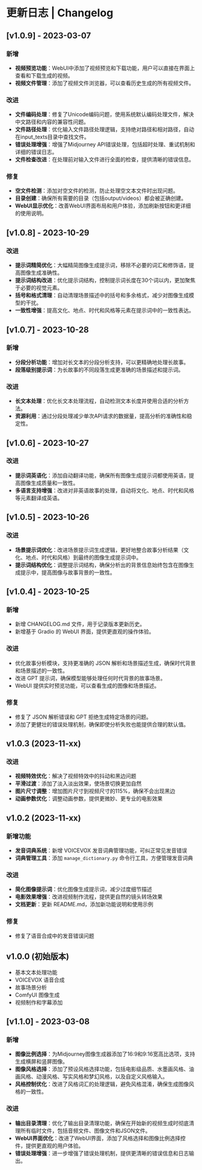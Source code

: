 # 更新日志 | Changelog

## [v1.0.9] - 2023-03-07

### 新增
- **视频预览功能**：WebUI中添加了视频预览和下载功能，用户可以直接在界面上查看和下载生成的视频。
- **视频文件管理**：添加了视频文件浏览器，可以查看历史生成的所有视频文件。

### 改进
- **文件编码处理**：修复了Unicode编码问题，使用系统默认编码处理文件，解决中文路径和内容的兼容性问题。
- **文件路径处理**：优化输入文件路径处理逻辑，支持绝对路径和相对路径，自动在input_texts目录中查找文件。
- **错误处理增强**：增强了Midjourney API错误处理，包括超时处理、重试机制和详细的错误日志。
- **文件检查改进**：在处理前对输入文件进行全面的检查，提供清晰的错误信息。

### 修复
- **空文件检测**：添加对空文件的检测，防止处理空文本文件时出现问题。
- **目录创建**：确保所有需要的目录（包括output/videos）都会被正确创建。
- **WebUI显示优化**：改善WebUI界面布局和用户体验，添加刷新按钮和更详细的使用说明。

## [v1.0.8] - 2023-10-29

### 改进
- **提示词精简优化**：大幅精简图像生成提示词，移除不必要的词汇和修饰语，提高图像生成准确性。
- **提示词结构改进**：优化提示词结构，控制提示词长度在30个词以内，更加聚焦于必要的视觉元素。
- **括号和格式清理**：自动清理场景描述中的括号和多余格式，减少对图像生成模型的干扰。
- **一致性增强**：提高文化、地点、时代和风格等元素在提示词中的一致性表达。

## [v1.0.7] - 2023-10-28

### 新增
- **分段分析功能**：增加对长文本的分段分析支持，可以更精确地处理长故事。
- **段落级别提示词**：为长故事的不同段落生成更准确的场景描述和提示词。

### 改进
- **长文本处理**：优化长文本处理流程，自动检测文本长度并使用合适的分析方法。
- **资源利用**：通过分段处理减少单次API请求的数据量，提高分析的准确性和稳定性。

## [v1.0.6] - 2023-10-27

### 改进
- **提示词英语化**：添加自动翻译功能，确保所有图像生成提示词都使用英语，提高图像生成质量和一致性。
- **多语言支持增强**：改进对非英语故事的处理，自动将文化、地点、时代和风格等元素翻译成英语。

## [v1.0.5] - 2023-10-26

### 改进
- **场景提示词优化**：改进场景提示词生成逻辑，更好地整合故事分析结果（文化、地点、时代和风格）到最终的图像生成提示词中。
- **提示词结构优化**：调整提示词结构，确保分析出的背景信息始终包含在图像生成提示中，提高图像与故事背景的一致性。

## [v1.0.4] - 2023-10-25

### 新增
- 新增 CHANGELOG.md 文件，用于记录版本更新历史。
- 新增基于 Gradio 的 WebUI 界面，提供更直观的操作体验。

### 改进
- 优化故事分析模块，支持更准确的 JSON 解析和场景描述生成，确保时代背景和场景描述的一致性。
- 改进 GPT 提示词，确保模型能够处理任何时代背景的故事场景。
- WebUI 提供实时预览功能，可以查看生成的图像和场景描述。

### 修复
- 修复了 JSON 解析错误和 GPT 拒绝生成特定场景的问题。
- 添加了更健壮的错误处理机制，确保即使分析失败也能提供合理的默认值。

## v1.0.3 (2023-11-xx)

### 改进
- **视频特效优化**：解决了视频特效中的抖动和黑边问题
- **平滑过渡**：添加了淡入淡出效果，使场景切换更加自然
- **图片尺寸调整**：增加图片尺寸到视频尺寸的115%，确保不会出现黑边
- **动画参数优化**：调整动画参数，提供更微妙、更专业的电影效果

## v1.0.2 (2023-11-xx)

### 新增功能
- **发音词典系统**：新增 VOICEVOX 发音词典管理功能，可纠正常见发音错误
- **词典管理工具**：添加 `manage_dictionary.py` 命令行工具，方便管理发音词典

### 改进
- **简化图像提示词**：优化图像生成提示词，减少过度细节描述
- **电影效果增强**：改进视频制作流程，提供更自然的镜头转场效果
- **文档更新**：更新 README.md，添加新功能说明和使用示例

### 修复
- 修复了语音合成中的发音错误问题

## v1.0.0 (初始版本)

- 基本文本处理功能
- VOICEVOX 语音合成
- 故事场景分析
- ComfyUI 图像生成
- 视频制作和字幕添加

## [v1.1.0] - 2023-03-08

### 新增
- **图像比例选择**：为Midjourney图像生成器添加了16:9和9:16宽高比选项，支持生成横屏和竖屏图像。
- **图像风格选择**：添加了预设风格选择功能，包括电影级品质、水墨画风格、油画风格、动漫风格、写实风格和梦幻风格，以及自定义风格输入。
- **风格控制优化**：改进了风格词汇的处理逻辑，避免风格混淆，确保生成图像风格的一致性。

### 改进
- **输出目录清理**：优化了输出目录清理功能，确保在开始新的视频生成时彻底清理所有临时文件，包括音频文件、图像文件和JSON文件。
- **WebUI界面优化**：改进了WebUI界面，添加了风格选择和图像比例选择控件，提供更直观的用户体验。
- **错误处理增强**：进一步增强了错误处理机制，提供更清晰的错误信息和日志输出。